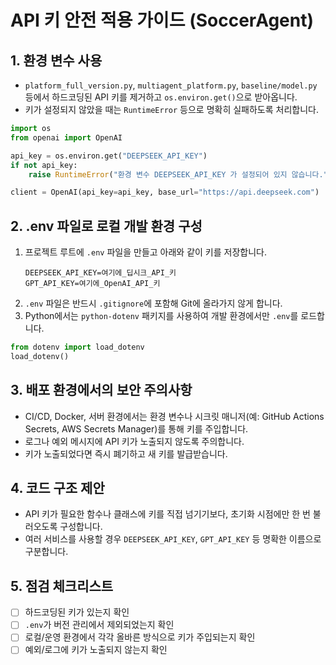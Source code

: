 # API 키 안전 적용 가이드 (SoccerAgent)

## 1. 환경 변수 사용
- `platform_full_version.py`, `multiagent_platform.py`, `baseline/model.py` 등에서 하드코딩된 API 키를 제거하고 `os.environ.get()`으로 받아옵니다.
- 키가 설정되지 않았을 때는 `RuntimeError` 등으로 명확히 실패하도록 처리합니다.

```python
import os
from openai import OpenAI

api_key = os.environ.get("DEEPSEEK_API_KEY")
if not api_key:
    raise RuntimeError("환경 변수 DEEPSEEK_API_KEY 가 설정되어 있지 않습니다.")

client = OpenAI(api_key=api_key, base_url="https://api.deepseek.com")
```

## 2. .env 파일로 로컬 개발 환경 구성
1. 프로젝트 루트에 `.env` 파일을 만들고 아래와 같이 키를 저장합니다.
   ```dotenv
   DEEPSEEK_API_KEY=여기에_딥시크_API_키
   GPT_API_KEY=여기에_OpenAI_API_키
   ```
2. `.env` 파일은 반드시 `.gitignore`에 포함해 Git에 올라가지 않게 합니다.
3. Python에서는 `python-dotenv` 패키지를 사용하여 개발 환경에서만 `.env`를 로드합니다.

```python
from dotenv import load_dotenv
load_dotenv()
```

## 3. 배포 환경에서의 보안 주의사항
- CI/CD, Docker, 서버 환경에서는 환경 변수나 시크릿 매니저(예: GitHub Actions Secrets, AWS Secrets Manager)를 통해 키를 주입합니다.
- 로그나 예외 메시지에 API 키가 노출되지 않도록 주의합니다.
- 키가 노출되었다면 즉시 폐기하고 새 키를 발급받습니다.

## 4. 코드 구조 제안
- API 키가 필요한 함수나 클래스에 키를 직접 넘기기보다, 초기화 시점에만 한 번 불러오도록 구성합니다.
- 여러 서비스를 사용할 경우 `DEEPSEEK_API_KEY`, `GPT_API_KEY` 등 명확한 이름으로 구분합니다.

## 5. 점검 체크리스트
- [ ] 하드코딩된 키가 있는지 확인
- [ ] `.env`가 버전 관리에서 제외되었는지 확인
- [ ] 로컬/운영 환경에서 각각 올바른 방식으로 키가 주입되는지 확인
- [ ] 예외/로그에 키가 노출되지 않는지 확인
